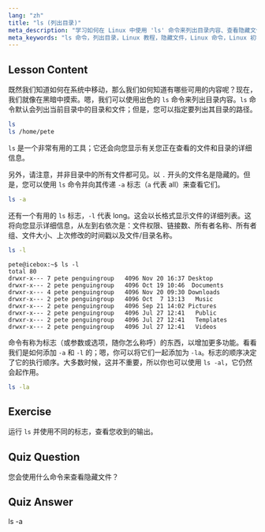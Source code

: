 ```yaml
---
lang: "zh"
title: "ls (列出目录)"
meta_description: "学习如何在 Linux 中使用 'ls' 命令来列出目录内容、查看隐藏文件并理解文件详细信息。提高您的 Linux 命令行技能！"
meta_keywords: "ls 命令，列出目录，Linux 教程，隐藏文件，Linux 命令，Linux 初学者，Linux 指南"
---
```


## Lesson Content

既然我们知道如何在系统中移动，那么我们如何知道有哪些可用的内容呢？现在，我们就像在黑暗中摸索。嗯，我们可以使用出色的 `ls` 命令来列出目录内容。`ls` 命令默认会列出当前目录中的目录和文件；但是，您可以指定要列出其目录的路径。

```bash
ls
ls /home/pete
```

`ls` 是一个非常有用的工具；它还会向您显示有关您正在查看的文件和目录的详细信息。

另外，请注意，并非目录中的所有文件都可见。以 `.` 开头的文件名是隐藏的。但是，您可以使用 `ls` 命令并向其传递 `-a` 标志（`a` 代表 all）来查看它们。

```bash
ls -a
```

还有一个有用的 `ls` 标志，`-l` 代表 long。这会以长格式显示文件的详细列表。这将向您显示详细信息，从左到右依次是：文件权限、链接数、所有者名称、所有者组、文件大小、上次修改的时间戳以及文件/目录名称。

```bash
ls -l
```

```plaintext
pete@icebox:~$ ls -l
total 80
drwxr-x--- 7 pete penguingroup   4096 Nov 20 16:37 Desktop
drwxr-x--- 2 pete penguingroup   4096 Oct 19 10:46  Documents
drwxr-x--- 4 pete penguingroup   4096 Nov 20 09:30 Downloads
drwxr-x--- 2 pete penguingroup   4096 Oct  7 13:13   Music
drwxr-x--- 2 pete penguingroup   4096 Sep 21 14:02 Pictures
drwxr-x--- 2 pete penguingroup   4096 Jul 27 12:41   Public
drwxr-x--- 2 pete penguingroup   4096 Jul 27 12:41   Templates
drwxr-x--- 2 pete penguingroup   4096 Jul 27 12:41   Videos
```

命令有称为标志（或参数或选项，随你怎么称呼）的东西，以增加更多功能。看看我们是如何添加 `-a` 和 `-l` 的；嗯，你可以将它们一起添加为 `-la`。标志的顺序决定了它的执行顺序。大多数时候，这并不重要，所以你也可以使用 `ls -al`，它仍然会起作用。

```bash
ls -la
```

## Exercise

运行 `ls` 并使用不同的标志，查看您收到的输出。

## Quiz Question

您会使用什么命令来查看隐藏文件？

## Quiz Answer

ls -a
